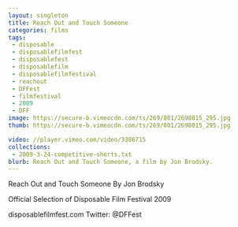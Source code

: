 ```yaml
---
layout: singleton
title: Reach Out and Touch Someone
categories: films
tags:
 - disposable
 - disposablefilmfest
 - disposablefest
 - disposablefilm
 - disposablefilmfestival
 - reachout
 - DFFest
 - filmfestival
 - 2009
 - DFF
image: https://secure-b.vimeocdn.com/ts/269/801/2698015_295.jpg
thumb: https://secure-b.vimeocdn.com/ts/269/801/2698015_295.jpg

video: //player.vimeo.com/video/3386715
collections:
 - 2009-3-24-competitive-shorts.txt
blurb: Reach Out and Touch Someone, a film by Jon Brodsky.
---
```


Reach Out and Touch Someone
By Jon Brodsky

Official Selection of Disposable Film Festival 2009

disposablefilmfest.com
Twitter: @DFFest